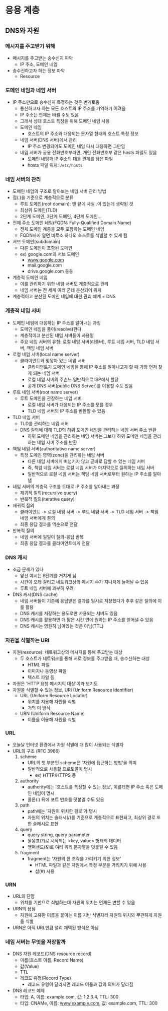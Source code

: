 # 응용 계층
## DNS와 자원
### 메시지를 주고받기 위해
- 메시지를 주고받는 송수신지 파악
    - IP 주소, 도메인 네임
- 송수신하고자 하는 정보 파악
    - Resource
### 도메인 네임과 네임 서버
- IP 주소만으로 송수신지 특정하는 것은 번거로움
    - 통신하고자 하는 모든 호스트의 IP 주소를 기억하기 어려움
    - IP 주소는 언제든 바뀔 수도 있음
    - 그래서 상대 호스트 특정을 위해 도메인 네임 사용
    - 도메인 네임
        - 호스트의 IP 주소와 대응되는 문자열 형태의 호스트 특정 정보
    - 네임 서버(DNS 서버)에서 관리
        - IP 주소 변경되어도 도메인 네임 다시 대응하면 그만임
    - 네임 서버가 공용 전화번호부라면, 개인 전화번호부 같은 hosts 파일도 있음
        - 도메인 네임과 IP 주소의 대응 관계를 담은 파일
        - hosts 파일 위치: `/etc/hosts`
### 네임 서버의 관리
- 도메인 네임의 구조로 알아보는 네임 서버 관리 방법
- 점(.)을 기준으로 계층적으로 분류
    - 루트 도메인(root domain): 맨 끝에 사실 .이 있는데 생략된 것
    - 최상위 도메인(TLD)
    - 2단계 도메인, 3단계 도메인, 4단계 도메인...
- 전체 주소 도메인 네임(FQDN: Fully-Qualified Domain Name)
    - 전체 도메인 계층을 모두 포함하는 도메인 네임
    - FQDN까지 알면 비로소 하나의 호스트를 식별할 수 있게 됨
- 서브 도메인(subdomain)
    - 다른 도메인이 포함된 도메인
    - ex) google.com의 서브 도메인
        - www.google.com
        - mail.google.com
        - drive.google.com 등등
- 계층적 도메인 네임
    - 이를 관리하기 위한 네임 서버도 계층적으로 관리
    - 네임 서버는 전 세계 여러 군데 분산되어 위치
- 계층적이고 분산된 도메인 네임에 대한 관리 체계 = DNS
### 계층적 네임 서버
- 도메인 네임에 대응하는 IP 주소를 알아내는 과정
    - 도메인 네임을 풀이(resolve)한다
    - 계층적이고 분산된 네임 서버들이 사용됨
    - 주요 네임 서버의 유형: 로컬 네임 서버(리졸버), 루트 네임 서버, TLD 네임 서버, 책임 네임 서버
- 로컬 네임 서버(local name server)
    - 클라이언트와 맞닿아 있는 네임 서버
        - 클라이언트가 도메인 네임을 통해 IP 주소를 알아내고자 할 때 가장 먼저 찾게 되는 네임 서버
        - 로컬 네임 서버의 주손느 일반적으로 ISP에서 할당
        - 공개 DNS 서버(public DNS Server)를 이용할 수도 있음
- 루트 네임 서버(root name server)
    - 루트 도메인을 관장하는 네임 서버
        - 로컬 네임 서버가 대응되는 IP 주소를 모를 경우
        - TLD 네임 서버의 IP 주소를 반환할 수 있음
- TLD 네임 서버
    - TLD를 관리하는 네임 서버
    - DNS 질의에 대해 TLD의 하위 도메인 네임을 관리하는 네임 서버 주소 반환
        - 하위 도메인 네임을 관리하는 네임 서버는 그보다 하위 도메인 네임을 관리하는 네임 서버 주소를 반환
- 책임 네임 서버(authoritative name server)
    - 특정 도메인 영역(zone)을 관리하는 네임 서버
        - 다른 네임 서버에게 떠넘기지 않고 곧바로 답할 수 있는 네임 서버
        - 즉, 책임 네임 서버는 로컬 네임 서버가 마지막으로 질의하는 네임 서버
        - 일반적으로 로컬 네임 서버는 책임 네임 서버로부터 원하는 IP 주소를 알아냄
- 네임 서버의 계층적 구조를 토대로 IP 주소를 알아내는 과정
    - 재귀적 질의(recursive query)
    - 반복적 질의(iterative query)
- 재귀적 질의
    - 클라이언트 -> 로컬 네임 서버 -> 루트 네임 서버 -> TLD 네임 서버 -> 책임 네임 서버에게 질의
    - 최종 응답 결과를 역순으로 전달
- 반복적 질의
    - 네임 서버에 일일이 질의-응답 반복
    - 최종 응답 결과를 클라이언트에게 전달
### DNS 캐시
- 조금 문제가 있다
    - 앞선 예시는 8단계를 거치게 됨
    - 시간이 오래 걸리고 네트워크상의 메시지 수가 지나치게 늘어날 수 있음
    - 루트 네임 서버에 과부하 우려
- DNS 캐시(DNS cache)
    - 네임 서버들이 기존에 응답받은 결과를 임시로 저장했다가 추후 같은 질의에 이를 활용
    - DNS 캐시를 저장하는 용도로만 사용되는 서버도 있음
    - DNS 캐시를 활용하면 더 짧은 시간 안에 원하는 IP 주소를 얻어낼 수 있음
    - DNS 캐시는 영원히 남아있는 것은 아님(TTL)
 ### 자원을 식별하는 URI 
- 자원(resource): 네트워크상의 메시지를 통해 주고받는 대상
    - 두 호스트가 네트워크를 통해 서로 정보를 주고받을 때, 송수신하는 대상
        - HTML 파일
        - 이미지나 동영상 파일
        - 텍스트 파일 등
- 자원은 'HTTP 요청 메시지의 대상'이라 보기도
- 자원을 식별할 수 있는 정보, URI (Uniform Resource Identifier)
    - URL (Uniform Resource Locator)
        - 위치를 지용해 자원을 식별
        - 거의 이 방식
    - URN (Uniform Resource Name)
        - 이름을 이용해 자원을 식별
### URL
- 오늘날 인터넷 환경에서 자원 식별에 더 많이 사용되는 식별자
- URL의 구조 (RFC 3986)
    1. scheme
        - URL의 첫 부분인 scheme은 '자원에 접근하는 방법'을 의미
        - 일반적으로 사용할 프로토콜이 명시
            - ex) HTTP/HTTPS 등
    2. authority
        - authority에는 '호스트를 특정할 수 있는 정보', 이를테면 IP 주소 혹은 도메인 네임이 명시
        - 콜론(:) 뒤에 포트 번호를 덧붙일 수도 있음
    3. path
        - path에는 '자원이 위치한 경로'가 명시
        - 자원의 위치는 슬래시(/)를 기준으로 계층적으로 표현되고, 최상위 경로 또한 슬래시로 표현
    4. query
        - query string, query parameter
        - 물음표(?)로 시작되는 <key, value> 형태의 데이터
        - 앰퍼샌드(&)로 여러 쿼리 문자열을 덧붙일 수 있음
    5. fragment
        - fragment는 '자원의 한 조각을 가리키기 위한 정보'
            - HTML 파일과 같은 자원에서 특정 부분을 가리키기 위해 사용
            - 샵(#) 사용
### URN
- URL의 단점
    - 위치를 기반으로 식별하는데 자원의 위치는 언제든 변할 수 있음
- URN의 장점
    - 자원에 고유한 이름을 붙이는 이름 기반 식별자라 자원의 위치와 무관하게 자원을 식별
- URN은 아직 URL만큼 널리 채택된 방식은 아님
### 네임 서버는 무엇을 저장할까
- DNS 자원 레코드(DNS resource record)
    - 이름(호스트 이름, Record Name)
    - 값(Value)
    - TTL
    - 레코드 유형(Record Type)
        - 레코드 유형이 달라지면 레코드 이름과 값의 의미가 달라짐
- DNS 레코드 예제
    - 타입: A, 이름: example.com, 값: 1.2.3.4, TTL: 300
    - 타입: CNAMe, 이름: www.example.com, 값: example.com, TTL: 300
